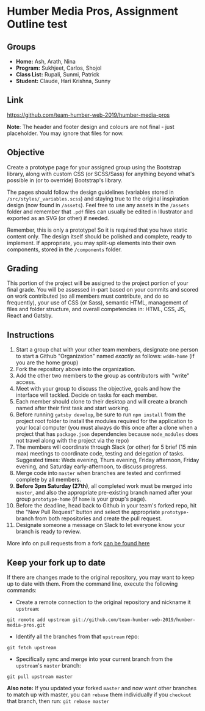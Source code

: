 # Humber Media Pros, Assignment Outline test

## Groups
- **Home:** Ash, Arath, Nina
- **Program:** Sukhjeet, Carlos, Shojol
- **Class List:** Rupali, Sunmi, Patrick
- **Student:** Claude, Hari Krishna, Sunny

## Link
<https://github.com/team-humber-web-2019/humber-media-pros>

**Note**: The header and footer design and colours are not final - just placeholder. You may ignore that files for now.

## Objective
Create a prototype page for your assigned group using the Bootstrap library, along with custom CSS (or SCSS/Sass) for anything beyond what's possible in (or to override) Bootstrap's library. 

The pages should follow the design guidelines (variables stored in `/src/styles/_variables.scss`) and staying true to the original inspiration design (now found in `/assets`). Feel free to use any assets in the `/assets` folder and remember that `.pdf` files can usually be edited in Illustrator and exported as an SVG (or other) if needed.

Remember, this is only a prototype! So it is required that you have static content only. The design itself should be polished and complete, ready to implement. If appropriate, you may split-up elements into their own components, stored in the `/components` folder.

## Grading
This portion of the project will be assigned to the project portion of your final grade. You will be assessed in-part based on your commits and scored on work contributed (so all members must contribute, and do so frequently), your use of CSS (or Sass), semantic HTML, management of files and folder structure, and overall competencies in: HTML, CSS, JS, React and Gatsby.

## Instructions
1. Start a group chat with your other team members, designate one person to start a Github "Organization" named _exactly_ as follows: `wddm-home` (if you are the home group)
2. Fork the repository above into the organization.
3. Add the other two members to the group as contributors with "write" access.
4. Meet with your group to discuss the objective, goals and how the interface will tackled. Decide on tasks for each member.
5. Each member should clone to their desktop and will create a branch named after their first task and start working.
6. Before running `gatsby develop`, be sure to run `npm install` from the project root folder to install the modules required for the application to your local computer (you must always do this once after a clone when a project that has `package.json` dependencies because `node_modules` does not travel along with the project via the repo)
7. The members will coordinate through Slack (or other) for 5 brief (15 min max) meetings to coordinate code, testing and delegation of tasks. Suggested times: Weds evening, Thurs evening, Friday afternoon, Friday evening, and Saturday early-afternoon, to discuss progress.
8. Merge code into `master` when branches are tested and confirmed complete by all members.
9. **Before 3pm Saturday (27th)**, all completed work must be merged into `master`, and also the appropriate pre-existing branch named after your group `prototype-home` (if `home` is your group's page).
10. Before the deadline, head back to Github in your team's forked repo, hit the "New Pull Request" button and select the appropriate `prototype-` branch from both repositories and create the pull request.
11. Designate someone a message on Slack to let everyone know your branch is ready to review.

More info on pull requests from a fork [can be found here](https://help.github.com/en/articles/creating-a-pull-request-from-a-fork)

## Keep your fork up to date

If there are changes made to the original repository, you may want to keep up to date with them. From the command line, execute the following commands:

- Create a remote connection to the original repository and nickname it `upstream`:
```shell
git remote add upstream git://github.com/team-humber-web-2019/humber-media-pros.git
```

- Identify all the branches from that `upstream` repo:
```shell
git fetch upstream
```

- Specifically sync and merge into your current branch from the `upstream`'s `master` branch:
```shell
git pull upstream master
```

**Also note:** If you updated your forked `master` and now want other branches to match up with master, you can  `rebase` them individually if you `checkout` that branch, then run: `git rebase master`

